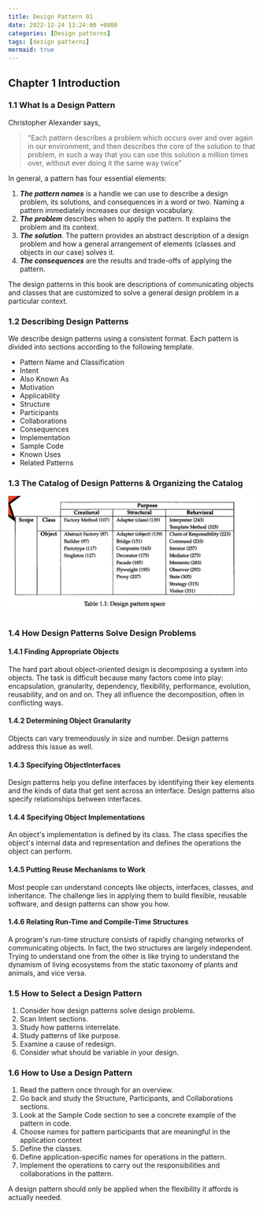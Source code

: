 ```yaml
---
title: Design Pattern 01
date: 2022-12-24 13:24:00 +0800
categories: [Design patterns]
tags: [design patterns]
mermaid: true
---
```


## Chapter 1 Introduction

### 1.1 What Is a Design Pattern

Christopher Alexander says,
> "Each pattern describes a problem which occurs over and over again in our environment, and then describes the core of the solution to that problem, in such a way that you can use this solution a million times over, without ever doing it the same way twice"

In general, a pattern has four essential elements:

1. ***The pattern names*** is a handle we can use to describe a design problem, its solutions, and consequences in a word or two. Naming a pattern immediately increases our design vocabulary.
2. ***The problem*** describes when to apply the pattern. It explains the problem and its context.
3. ***The solution***. The pattern provides an abstract description of a design problem and how a general arrangement of elements (classes and objects in our case) solves it.
4. ***The consequences*** are the results and trade-offs of applying the pattern.

The design patterns in this book are descriptions of communicating objects and classes that are customized to solve a general design problem in a particular context.

### 1.2 Describing Design Patterns

We describe design patterns using a consistent format. Each pattern is divided into sections according to the following template.

* Pattern Name and Classification
* Intent
* Also Known As
* Motivation
* Applicability
* Structure
* Participants
* Collaborations
* Consequences
* Implementation
* Sample Code
* Known Uses
* Related Patterns

### 1.3 The Catalog of Design Patterns & Organizing the Catalog

![Table1.1_design_pattern_space](./images/Table1.1_design_pattern_space.png)

### 1.4 How Design Patterns Solve Design Problems

#### 1.4.1 Finding Appropriate Objects

The hard part about object-oriented design is decomposing a system into objects. The task is difficult because many factors come into play: encapsulation, granularity, dependency, flexibility, performance, evolution, reusability, and on and on. They all influence the decomposition, often in conflicting ways.

#### 1.4.2 Determining Object Granularity

Objects can vary tremendously in size and number. Design patterns address this issue as well.

#### 1.4.3 Specifying ObjectInterfaces

Design patterns help you define interfaces by identifying their key elements and the kinds of data that get sent across an interface. Design patterns also specify relationships between interfaces.

#### 1.4.4 Specifying Object Implementations

An object's implementation is defined by its class. The class specifies the object's internal data and representation and defines the operations the object can perform.

#### 1.4.5 Putting Reuse Mechanisms to Work

Most people can understand concepts like objects, interfaces, classes, and inheritance. The challenge lies in applying them to build flexible, reusable software, and design patterns can show you how.

#### 1.4.6 Relating Run-Time and Compile-Time Structures

A program's run-time structure consists of rapidly changing networks of communicating objects. In fact, the two structures are largely independent. Trying to understand one from the other is like trying to understand the dynamism of living ecosystems from the static taxonomy of plants and animals, and vice versa.

### 1.5 How to Select a Design Pattern

1. Consider how design patterns solve design problems.
2. Scan Intent sections.
3. Study how patterns interrelate.
4. Study patterns of like purpose.
5. Examine a cause of redesign.
6. Consider what should be variable in your design.

### 1.6 How to Use a Design Pattern

1. Read the pattern once through for an overview.
2. Go back and study the Structure, Participants, and Collaborations sections.
3. Look at the Sample Code section to see a concrete example of the pattern in code.
4. Choose names for pattern participants that are meaningful in the application context
5. Define the classes.
6. Define application-specific names for operations in the pattern.
7. Implement the operations to carry out the responsibilities and collaborations in the pattern.

A design pattern should only be applied when the flexibility it affords is actually needed.
